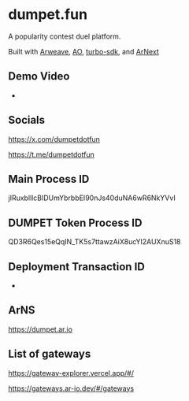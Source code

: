 # dumpet.fun

A popularity contest duel platform.

Built with [Arweave](https://github.com/ArweaveTeam), [AO](https://github.com/permaweb/ao), [turbo-sdk](https://github.com/ardriveapp/turbo-sdk), and [ArNext](https://github.com/weavedb/arnext)

## Demo Video
-

## Socials
https://x.com/dumpetdotfun

https://t.me/dumpetdotfun

## Main Process ID
jIRuxblllcBIDUmYbrbbEI90nJs40duNA6wR6NkYVvI

## DUMPET Token Process ID
QD3R6Qes15eQqIN_TK5s7ttawzAiX8ucYI2AUXnuS18

## Deployment Transaction ID
-

## ArNS
https://dumpet.ar.io

## List of gateways

https://gateway-explorer.vercel.app/#/

https://gateways.ar-io.dev/#/gateways